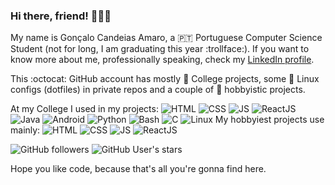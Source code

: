 ### Hi there, friend! :man_beard::wave:

My name is Gonçalo Candeias Amaro, a :portugal: Portuguese Computer Science Student (not for long, I am graduating this year :trollface:). 
If you want to know more about me, professionally speaking, check my [LinkedIn profile](https://www.linkedin.com/in/amaro374/).

This :octocat: GitHub account has mostly :school: College projects, some :penguin: Linux configs (dotfiles) in private repos and a couple of :house_with_garden: hobbyistic projects.

At my College I used in my projects: ![HTML](https://img.shields.io/badge/-HTML-61DAFB?logo=html) ![CSS](https://img.shields.io/badge/-CSS-61DAFB?logo=css) ![JS](https://img.shields.io/badge/-JavaScript-61DAFB?logo=javascript) ![ReactJS](https://img.shields.io/badge/-React-61DAFB?logo=react) ![Java](https://img.shields.io/badge/-Java-61DAFB?logo=java) ![Android](https://img.shields.io/badge/-Android-61DAFB?logo=android) ![Python](https://img.shields.io/badge/-Python-61DAFB?logo=react) ![Bash](https://img.shields.io/badge/-Bash-61DAFB?logo=bash) ![C](https://img.shields.io/badge/-C-61DAFB?logo=c) ![Linux](https://img.shields.io/badge/-Linux-61DAFB?logo=linux)
My hobbyiest projects use mainly: ![HTML](https://img.shields.io/badge/-HTML-61DAFB?logo=html) ![CSS](https://img.shields.io/badge/-CSS-61DAFB?logo=css) ![JS](https://img.shields.io/badge/-JavaScript-61DAFB?logo=javascript) ![ReactJS](https://img.shields.io/badge/-React-61DAFB?logo=react)

![GitHub followers](https://img.shields.io/github/followers/CatKinKitKat?style=social) ![GitHub User's stars](https://img.shields.io/github/stars/CatKinKitKat?style=social)

Hope you like code, because that's all you're gonna find here.
